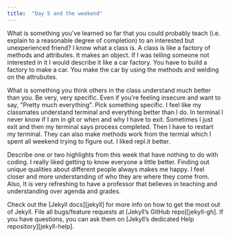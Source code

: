 ```yaml
---
title:  "Day 5 and the weekend"
---
```


What is something you've learned so far that you could probably teach (i.e. explain to a reasonable degree of completion) to an interested but unexperienced friend?
I know what a class is. A class is like a factory of methods and attributes. It makes an object. If I was telling someone not interested in it I would describe it like a car factory. You have to build a factory to make a car. You make the car by using the methods and welding on the attrubutes. 

What is something you think others in the class understand much better than you. Be very, very specific. Even if you're feeling insecure and want to say, "Pretty much everything". Pick something specific.
I feel like my classmates understand terminal and everything better than I do. In terminal I never know if I am in git or when and why I have to exit. Sometimes I just exit and then my terminal says process completed. Then I have to restart my terminal. They can also make methods work from the termial which I spent all weekend trying to figure out. I liked repl.it better.
 

Describe one or two highlights from this week that have nothing to do with coding.
I really liked getting to know everyone a little better. Finding out unique qualities about different people always makes me happy. I feel closer and more understanding of who they are where they come from.
Also, It is very refreshing to have a professor that believes in teaching and understanding over agenda and grades. 



Check out the [Jekyll docs][jekyll] for more info on how to get the most out of Jekyll. File all bugs/feature requests at [Jekyll’s GitHub repo][jekyll-gh]. If you have questions, you can ask them on [Jekyll’s dedicated Help repository][jekyll-help].
